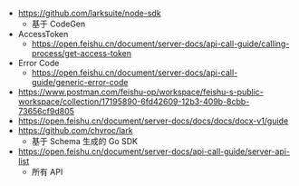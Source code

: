 
- https://github.com/larksuite/node-sdk
  - 基于 CodeGen
- AccessToken
  - https://open.feishu.cn/document/server-docs/api-call-guide/calling-process/get-access-token
- Error Code
  - https://open.feishu.cn/document/server-docs/api-call-guide/generic-error-code
- https://www.postman.com/feishu-op/workspace/feishu-s-public-workspace/collection/17195890-6fd42609-12b3-409b-8cbb-73656cf9d805
- https://open.feishu.cn/document/server-docs/docs/docs/docx-v1/guide
- https://github.com/chyroc/lark
  - 基于 Schema 生成的 Go SDK
- https://open.feishu.cn/document/server-docs/api-call-guide/server-api-list
  - 所有 API
